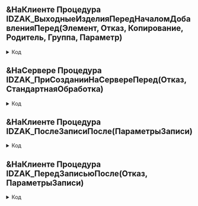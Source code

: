
## &НаКлиенте Процедура IDZAK_ВыходныеИзделияПередНачаломДобавленияПеред(Элемент, Отказ, Копирование, Родитель, Группа, Параметр)

<details> <summary> Код  </summary>

    Если Объект.ВыходныеИзделия.Количество() тогда //Зайдет если есть записи, если нет - не зайдет. Если нет записей тогда надо создать одну, если есть записи(то уже >1) то отказ
		Отказ = Истина;   
		ПредупреждениеАсинх("В ""Производство без заказа"" можно внести только одну позицию!",,"Отказано"); 
	КонецЕсли;

</details>


## &НаСервере Процедура IDZAK_ПриСозданииНаСервереПеред(Отказ, СтандартнаяОбработка)
<details> <summary> Код  </summary>

      Элементы.ОтключитьОтEV.Видимость 	= ОбщийМодульИДЗАКИ.ПрограммистЛиТекущийПользователь();
      	Элементы.ОтключитьОтEV.Доступность 	= Элементы.ОтключитьОтEV.Видимость;
      		

</details>


## &НаКлиенте Процедура IDZAK_ПослеЗаписиПосле(ПараметрыЗаписи) 
<details> <summary> Код  </summary>

   //эта запись нужна потому что у нас идзаки ПБЗ формируются относительно номера документа, при первой записи его нет!
	Если ЗначениеЗаполнено(НомерДоЗаписи_новый) = ложь тогда 
		ЭтотОбъект.Записать()
	КонецЕсли;

</details>


## &НаКлиенте Процедура IDZAK_ПередЗаписьюПосле(Отказ, ПараметрыЗаписи)
<details> <summary> Код  </summary>

	НомерДоЗаписи_новый = Объект.Номер;

</details>

